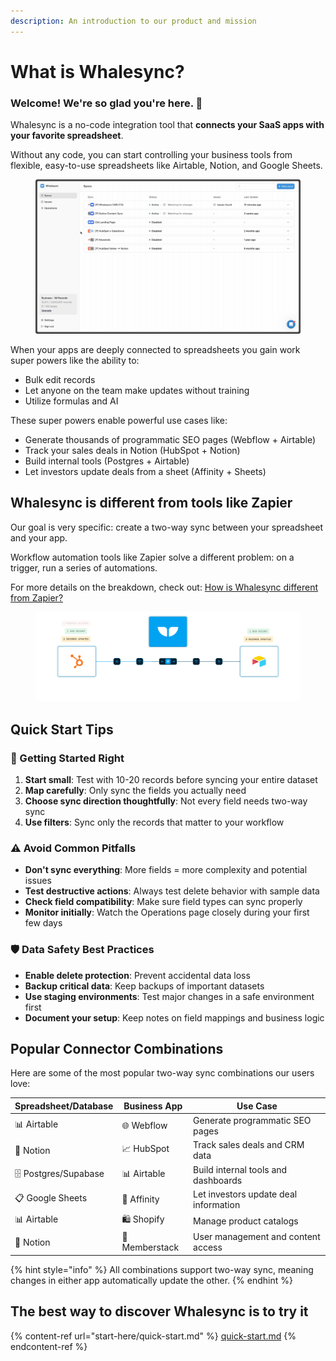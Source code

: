 ```yaml
---
description: An introduction to our product and mission
---
```


# What is Whalesync?

### Welcome! We're so glad you're here. 💙

Whalesync is a no-code integration tool that **connects your SaaS apps with your favorite spreadsheet**.

Without any code, you can start controlling your business tools from flexible, easy-to-use spreadsheets like Airtable, Notion, and Google Sheets.

<figure><img src=".gitbook/assets/whalesync.gif" alt=""><figcaption></figcaption></figure>

When your apps are deeply connected to spreadsheets you gain work super powers like the ability to:

* Bulk edit records
* Let anyone on the team make updates without training
* Utilize formulas and AI



These super powers enable powerful use cases like:

* Generate thousands of programmatic SEO pages (Webflow + Airtable)
* Track your sales deals in Notion (HubSpot + Notion)
* Build internal tools (Postgres + Airtable)
* Let investors update deals from a sheet (Affinity + Sheets)



## Whalesync is different from tools like Zapier

Our goal is very specific: create a two-way sync between your spreadsheet and your app.

Workflow automation tools like Zapier solve a different problem: on a trigger, run a series of automations.

For more details on the breakdown, check out: [How is Whalesync different from Zapier?](https://www.whalesync.com/blog/how-is-whalesync-different-from-zapier)

<figure><img src=".gitbook/assets/two-way sync.png" alt=""><figcaption></figcaption></figure>

## Quick Start Tips

### 🚀 Getting Started Right
1. **Start small**: Test with 10-20 records before syncing your entire dataset
2. **Map carefully**: Only sync the fields you actually need
3. **Choose sync direction thoughtfully**: Not every field needs two-way sync
4. **Use filters**: Sync only the records that matter to your workflow

### ⚠️ Avoid Common Pitfalls
- **Don't sync everything**: More fields = more complexity and potential issues
- **Test destructive actions**: Always test delete behavior with sample data
- **Check field compatibility**: Make sure field types can sync properly  
- **Monitor initially**: Watch the Operations page closely during your first few days

### 🛡️ Data Safety Best Practices
- **Enable delete protection**: Prevent accidental data loss
- **Backup critical data**: Keep backups of important datasets
- **Use staging environments**: Test major changes in a safe environment first
- **Document your setup**: Keep notes on field mappings and business logic

## Popular Connector Combinations

Here are some of the most popular two-way sync combinations our users love:

| Spreadsheet/Database | Business App | Use Case |
| --- | --- | --- |
| 📊 Airtable | 🌐 Webflow | Generate programmatic SEO pages |
| 📝 Notion | 📈 HubSpot | Track sales deals and CRM data |
| 🗄️ Postgres/Supabase | 📊 Airtable | Build internal tools and dashboards |
| 📋 Google Sheets | 🤝 Affinity | Let investors update deal information |
| 📊 Airtable | 🛍️ Shopify | Manage product catalogs |
| 📝 Notion | 📧 Memberstack | User management and content access |

{% hint style="info" %}
All combinations support two-way sync, meaning changes in either app automatically update the other.
{% endhint %}

## The best way to discover Whalesync is to try it

{% content-ref url="start-here/quick-start.md" %}
[quick-start.md](start-here/quick-start.md)
{% endcontent-ref %}

